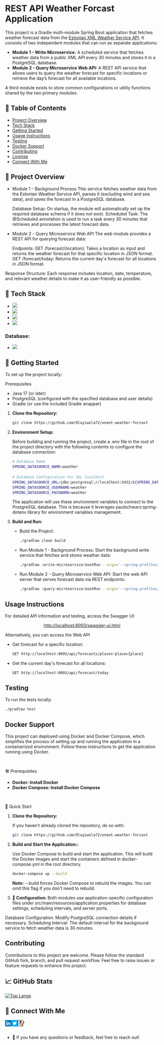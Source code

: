 # **REST API Weather Forcast Application**
This project is a Gradle multi-module Spring Boot application that fetches weather forecast data from the 
<a href="http://www.ilmateenistus.ee/ilma_andmed/xml/forecast.php?lang=eng" target="_blank">Estonian XML Weather Service API</a>. It consists of two independent modules that can run as separate applications:

- **Module 1 - Write Microservice:** A scheduled service that fetches weather data from a public XML API every 30 minutes and stores it in a PostgreSQL database.
- **Module 2 - Query Microservice Web API:** A REST API service that allows users to query the weather forecast for specific locations or retrieve the day’s forecast for all available locations.

A third module exists to store common configurations or utility functions shared by the two primary modules.

## **🔭 Table of Contents**
- [Project Overview](#-project-overview)
- [Tech Stack](#-tech-stack)
- [Getting Started](#-getting-started)
- [Usage Instructions](#usage-instructions)
- [Testing](#testing)
- [Docker Support](#docker-support)
- [Contributing](#contributing)
- [License](#license)
- [Connect With Me](#-connect-with-me)

## **🌱 Project Overview**
- Module 1 - Background Process
This service fetches weather data from the Estonian Weather Service API, parses it (excluding wind and sea data), and saves the forecast in a PostgreSQL database.

   Database Setup: On startup, the module will automatically set up the required database schema if it does not exist.
   Scheduled Task: The @Scheduled annotation is used to run a task every 30 minutes that retrieves and processes the latest forecast data.

- Module 2 - Query Microservice Web API
The web module provides a REST API for querying forecast data:

   Endpoints:
   GET /forecast/{location}: Takes a location as input and returns the weather forecast for that specific location in JSON format.
   GET /forecast/today: Returns the current day's forecast for all locations in JSON format.

Response Structure: Each response includes location, date, temperature, and relevant weather details to make it as user-friendly as possible.


## **💼 Tech Stack**
- **![](https://img.shields.io/badge/Code-Spring_Boot-informational?style=flat&logo=Spring-Boot&color=DB7093)**
- **![](https://img.shields.io/badge/Code-Spring_JPA-informational?style=flat&logo=Spring-JPA&color=CC342D)**
- **![](https://img.shields.io/badge/Test-JUnit5-informational?style=flat&logo=JUnit5&color=003B57)**
- **![](https://img.shields.io/badge/Tools-Maven-informational?style=flat&logo=Gradle&color=430098)**


### **Database:**
- **![](https://img.shields.io/badge/Code-MySQL-informational?style=flat&logo=PostgreSQL&color=336791)**

## **🔧 Getting Started**
To set up the project locally:

Prerequisites
- Java 17 (or later)
- PostgreSQL (configured with the specified database and user details)
- Gradle (or use the included Gradle wrapper)

1. **Clone the Repository:**

      ```sh
      git clone https://github.com/Olayiwola72/oneot-weather-forcast
      ```

1. **Environment Setup:**

      Before building and running the project, create a .env file in the root of the project directory with the following contents to configure the database connection:

      ```sh
      # Database Name
      SPRING_DATASOURCE_NAME=weather

      # Database Configuration for SQL localhost
      SPRING_DATASOURCE_URL=jdbc:postgresql://localhost:5432/${SPRING_DATASOURCE_NAME}
      SPRING_DATASOURCE_USERNAME=weather
      SPRING_DATASOURCE_PASSWORD=weather
      ```

      The application will use these environment variables to connect to the PostgreSQL database. This is because it leverages paulschwarz:spring-dotenv library for environment variables management.

1. **Build and Run:**

   - Build the Project:

      ```sh
      ./gradlew clean build
      ```

   - Run Module 1 - Background Process: Start the background write service that fetches and stores weather data:
   
      ```sh
      ./gradlew :write-microservice:bootRun --args='--spring.profiles.active=prod'
      ```

   - Run Module 2 - Query Microservice Web API: Start the web API server that serves forecast data via REST endpoints:
      
      ```sh
      ./gradlew :query-microservice:bootRun --args='--spring.profiles.active=prod'
      ```    

## **Usage Instructions**
For detailed API information and testing, access the Swagger UI:

<p align="center">
   <a href="http://localhost:8093/swagger-ui.html" target="_blank">http://localhost:8093/swagger-ui.html</a>
</p>

Alternatively, you can access the Web API

   - Get forecast for a specific location:
   
      ```sh
      GET http://localhost:8093/api/forecasts/places?place={place}
      ```

   - Get the current day's forecast for all locations:
      
      ```sh
      GET http://localhost:8093/api/forecast/today
      ```

## **Testing**
To run the tests locally:

   ```sh
   ./gradlew test
   ```

## **Docker Support**
This project can deployed using Docker and Docker Compose, which simplifies the process of setting up and running the application in a containerized environment. Follow these instructions to get the application running using Docker.

<br/>

🛠 Prerequisites
- **Docker: Install Docker**
- **Docker Compose: Install Docker Compose**

<br/>

🚀 Quick Start
1. **Clone the Repository:**

   If you haven't already cloned the repository, do so with:

      ```sh
      git clone https://github.com/Olayiwola72/oneot-weather-forcast

1. **Build and Start the Application::**

   Use Docker Compose to build and start the application. This will build the Docker images and start the containers defined in docker-compose.yml in the root directory.

      ```sh 
      docker-compose up --build
      ```

   **Note:** --build forces Docker Compose to rebuild the images. You can omit this flag if you don't need to rebuild.


1. **📜 Configuration:**
Both modules use application-specific configuration files under src/main/resources/application.properties for database settings, scheduling intervals, and server ports.

Database Configuration: Modify PostgreSQL connection details if necessary.
Scheduling Interval: The default interval for the background service to fetch weather data is 30 minutes.

## **Contributing**
Contributions to this project are welcome. Please follow the standard GitHub fork, branch, and pull request workflow. Feel free to raise issues or feature requests to enhance this project.

## **📈 GitHub Stats**

[![Top Langs](https://github-readme-stats.vercel.app/api/top-langs/?username=Olayiwola72&layout=compact)](https://github.com/Olayiwola72)

## **🤝 Connect With Me**

<a href="https://www.linkedin.com/in/olayiwola-akinnagbe/" target="_blank">
   <img 
      align="left" 
      src="https://github.com/Olayiwola72/my-profile/blob/main/linkedin.png" 
      alt="Olayiwola Akinnagbe | LinkedIn" 
      width="21px"
   />
</a>

<a href="https://twitter.com/OlayiwolaAkinn1" target="_blank">
   <img 
      align="left" 
      src="https://github.com/Olayiwola72/my-profile/blob/main/twitter.png" 
      alt="Olayiwola Akinnagbe | Twitter" 
      width="21px"
   />
</a>

<a href="https://drive.google.com/file/d/119Hkfzy2sHD9gm9V5Oe4m0Xm5vamPNgt/view?usp=sharing" target="_blank">
   <img 
      align="left" 
      src="https://github.com/Olayiwola72/my-profile/blob/main/cv.png" 
      alt="Olayiwola Akinnagbe | Resume" 
      width="21px"
   />
</a>

<br>
<br>

- 💬 If you have any questions or feedback, feel free to reach out!
